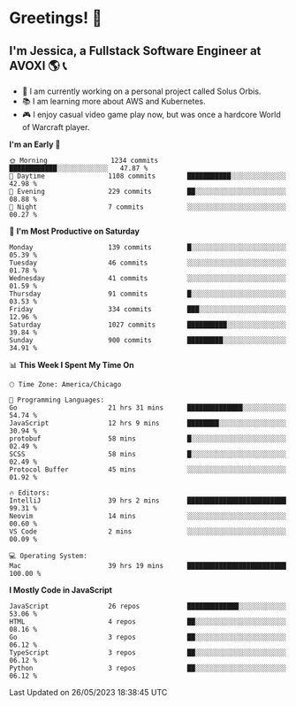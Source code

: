 # Greetings! 🧠

## I'm Jessica, a Fullstack Software Engineer at AVOXI 🌎 📞

- 🌟 I am currently working on a personal project called Solus Orbis.
- 📚 I am learning more about AWS and Kubernetes.
- 🎮 I enjoy casual video game play now, but was once a hardcore World of Warcraft player.

<!--START_SECTION:waka-->
**I'm an Early 🐤** 

```text
🌞 Morning                1234 commits        ████████████░░░░░░░░░░░░░   47.87 % 
🌆 Daytime                1108 commits        ███████████░░░░░░░░░░░░░░   42.98 % 
🌃 Evening                229 commits         ██░░░░░░░░░░░░░░░░░░░░░░░   08.88 % 
🌙 Night                  7 commits           ░░░░░░░░░░░░░░░░░░░░░░░░░   00.27 % 
```
📅 **I'm Most Productive on Saturday** 

```text
Monday                   139 commits         █░░░░░░░░░░░░░░░░░░░░░░░░   05.39 % 
Tuesday                  46 commits          ░░░░░░░░░░░░░░░░░░░░░░░░░   01.78 % 
Wednesday                41 commits          ░░░░░░░░░░░░░░░░░░░░░░░░░   01.59 % 
Thursday                 91 commits          █░░░░░░░░░░░░░░░░░░░░░░░░   03.53 % 
Friday                   334 commits         ███░░░░░░░░░░░░░░░░░░░░░░   12.96 % 
Saturday                 1027 commits        ██████████░░░░░░░░░░░░░░░   39.84 % 
Sunday                   900 commits         █████████░░░░░░░░░░░░░░░░   34.91 % 
```


📊 **This Week I Spent My Time On** 

```text
🕑︎ Time Zone: America/Chicago

💬 Programming Languages: 
Go                       21 hrs 31 mins      ██████████████░░░░░░░░░░░   54.74 % 
JavaScript               12 hrs 9 mins       ████████░░░░░░░░░░░░░░░░░   30.94 % 
protobuf                 58 mins             █░░░░░░░░░░░░░░░░░░░░░░░░   02.49 % 
SCSS                     58 mins             █░░░░░░░░░░░░░░░░░░░░░░░░   02.49 % 
Protocol Buffer          45 mins             ░░░░░░░░░░░░░░░░░░░░░░░░░   01.92 % 

🔥 Editors: 
IntelliJ                 39 hrs 2 mins       █████████████████████████   99.31 % 
Neovim                   14 mins             ░░░░░░░░░░░░░░░░░░░░░░░░░   00.60 % 
VS Code                  2 mins              ░░░░░░░░░░░░░░░░░░░░░░░░░   00.09 % 

💻 Operating System: 
Mac                      39 hrs 19 mins      █████████████████████████   100.00 % 
```

**I Mostly Code in JavaScript** 

```text
JavaScript               26 repos            █████████████░░░░░░░░░░░░   53.06 % 
HTML                     4 repos             ██░░░░░░░░░░░░░░░░░░░░░░░   08.16 % 
Go                       3 repos             ██░░░░░░░░░░░░░░░░░░░░░░░   06.12 % 
TypeScript               3 repos             ██░░░░░░░░░░░░░░░░░░░░░░░   06.12 % 
Python                   3 repos             ██░░░░░░░░░░░░░░░░░░░░░░░   06.12 % 
```




 Last Updated on 26/05/2023 18:38:45 UTC
<!--END_SECTION:waka-->

<!--
**jessikuh/jessikuh** is a ✨ _special_ ✨ repository because its `README.md` (this file) appears on your GitHub profile.

Here are some ideas to get you started:

- 🔭 I’m currently working on ...
- 🌱 I’m currently learning ...
- 👯 I’m looking to collaborate on ...
- 🤔 I’m looking for help with ...
- 💬 Ask me about ...
- 📫 How to reach me: ...
- 😄 Pronouns: ...
- ⚡ Fun fact: ...
-->
